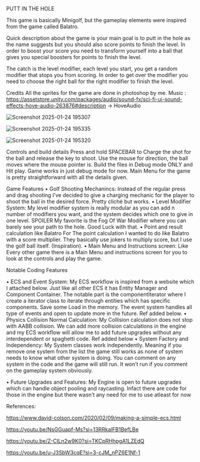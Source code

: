 PUTT IN THE HOLE

This game is basically Minigolf, but the gameplay elements were inspired from the game called Balatro. 

Quick description about the game is your main goal is to putt in the hole as the name suggests but you should also score points to finish the level. In order to boost your score you need to transform yourself into a ball that gives you special boosters for points to finish the level.

The catch is the level modifier, each level you start, you get a random modifier that stops you from scoring. In order to get over the modifier you need to choose the right ball for the right modifier to finish the level.

Credits
All the sprites for the game are done in photoshop by me.
Music : https://assetstore.unity.com/packages/audio/sound-fx/sci-fi-ui-sound-effects-hove-audio-263876#description
-> HoveAudio

![Screenshot 2025-01-24 195307](https://github.com/user-attachments/assets/0abd56c5-3476-46b9-a3ef-b7edf2dbdbbd)

![Screenshot 2025-01-24 195335](https://github.com/user-attachments/assets/255c80b2-6a71-4c2f-a6b9-7bfd271ddd15)

![Screenshot 2025-01-24 195320](https://github.com/user-attachments/assets/d945ed3b-11db-4d8f-a017-222334d81760)





Controls and build details
Press and hold SPACEBAR to Charge the shot for the ball and release the key to shoot.
Use the mouse for direction, the ball moves where the mouse pointer is.
Build the files in Debug mode ONLY and Hit play. Game works in just debug mode for now.
Main Menu for the game is pretty straightforward with all the details given.

Game Features
•	Golf Shooting Mechanincs: 
Instead of the regular press and drag shooting I’ve decided to give a charging mechanic for the player to shoot the ball in the desired force. Pretty cliché but works.
•	Level Modifier System:
My level modifier system is really modular as you can add n number of modifiers you want, and the system decides which one to give in one level. SPOILER My favorite is the Fog Of War Modifier where you can barely see your path to the hole. Good Luck with that.
•	Point and result calculation like Balatro
For The point calculation I wanted to do like Balatro with a score multiplier. They basically use jokers to multiply score, but I use the golf ball itself. (Inspiration).
•	Main Menu and Instructions screen:
Like Every other game there is a Main Menu and instructions screen for you to look at the controls and play the game.

Notable Coding Features

•	ECS and Event System:
My ECS workflow is inspired from a website which I attached below. Just like all other ECS it has Entity Manager and Component Container. The notable part is the componentIterator where I create a iterator class to iterate through entities which has specific components. Save some Load in the memory. The event system handles all type of events and open to update more in the future. Ref added below.
•	Physics Collision Normal Calculation:
My Collision calculation does not stop with AABB collision. We can add more collision calculations in the engine and my ECS workflow will allow me to add future upgrades without any interdependent or spaghetti code. Ref added below
•	System Factory and Independency:
My System classes work independently. Meaning if you remove one system from the list the game still works as none of system needs to know what other system is doing. You can comment on any system in the code and the game will still run. It won’t run if you comment on the gameplay system obviously.

•	Future Upgrades and Features:
My Engine is open to future upgrades which can handle object pooling and raycasting. Infact there are code for those in the engine but there wasn’t any need for me to use atleast for now


References:

https://www.david-colson.com/2020/02/09/making-a-simple-ecs.html

https://youtu.be/NsGGuapf-Ms?si=13RRkalFB1BefLBe

https://youtu.be/Z-CILn2w9K0?si=TKCpRHhpgA1LZEdQ

https://youtu.be/u-J3SbW3cqE?si=3-cJM_nPZ6E1Nf-1




